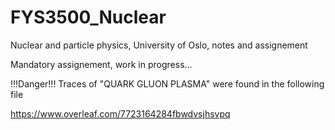 # FYS3500_Nuclear
Nuclear and particle physics, University of Oslo, notes and assignement 

Mandatory assignement, work in progress...

!!!Danger!!! 
Traces of "QUARK GLUON PLASMA" were found in the following file

https://www.overleaf.com/7723164284fbwdvsjhsvpq
